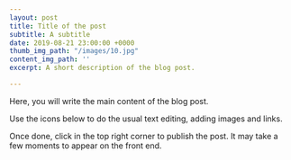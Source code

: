 ```yaml
---
layout: post
title: Title of the post
subtitle: A subtitle
date: 2019-08-21 23:00:00 +0000
thumb_img_path: "/images/10.jpg"
content_img_path: ''
excerpt: A short description of the blog post.

---
```

Here, you will write the main content of the blog post.

Use the icons below to do the usual text editing, adding images and links.

Once done, click in the top right corner to publish the post. It may take a few moments to appear on the front end.